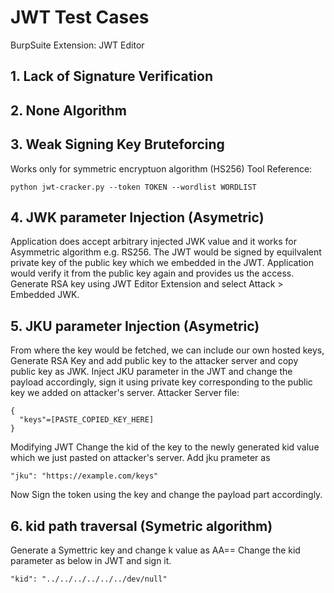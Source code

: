 # JWT Test Cases
BurpSuite Extension: JWT Editor
## 1. Lack of Signature Verification
## 2. None Algorithm
## 3. Weak Signing Key Bruteforcing
Works only for symmetric encryptuon algorithm (HS256)
Tool Reference: 
```
python jwt-cracker.py --token TOKEN --wordlist WORDLIST
```
## 4. JWK parameter Injection (Asymetric)
Application does accept arbitrary injected JWK value and it works for  Asymmetric algorithm e.g. RS256. The JWT would be signed by equilvalent private key of the public key which we embedded in the JWT. Application would verify it from the public key again and provides us the access.
Generate RSA key using JWT Editor Extension and select Attack > Embedded JWK.
## 5. JKU parameter Injection (Asymetric)
From where the key would be fetched, we can include our own hosted keys,
Generate RSA Key and add public key to the attacker server and copy public key as JWK.
Inject JKU parameter in the JWT and change the payload accordingly, sign it using private key corresponding to the public key we added on attacker's server.
Attacker Server file:
```
{
  "keys"=[PASTE_COPIED_KEY_HERE]
}
```
Modifying JWT
Change the kid of the key to the newly generated kid value which we just pasted on attacker's server.
Add jku prameter as
```
"jku": "https://example.com/keys"
```
Now Sign the token using the key and change the payload part accordingly.
## 6. kid path traversal (Symetric algorithm)
Generate a Symettric key and change k value as AA==
Change the kid parameter as below in JWT and sign it.
```
"kid": "../../../../../../dev/null"
```
